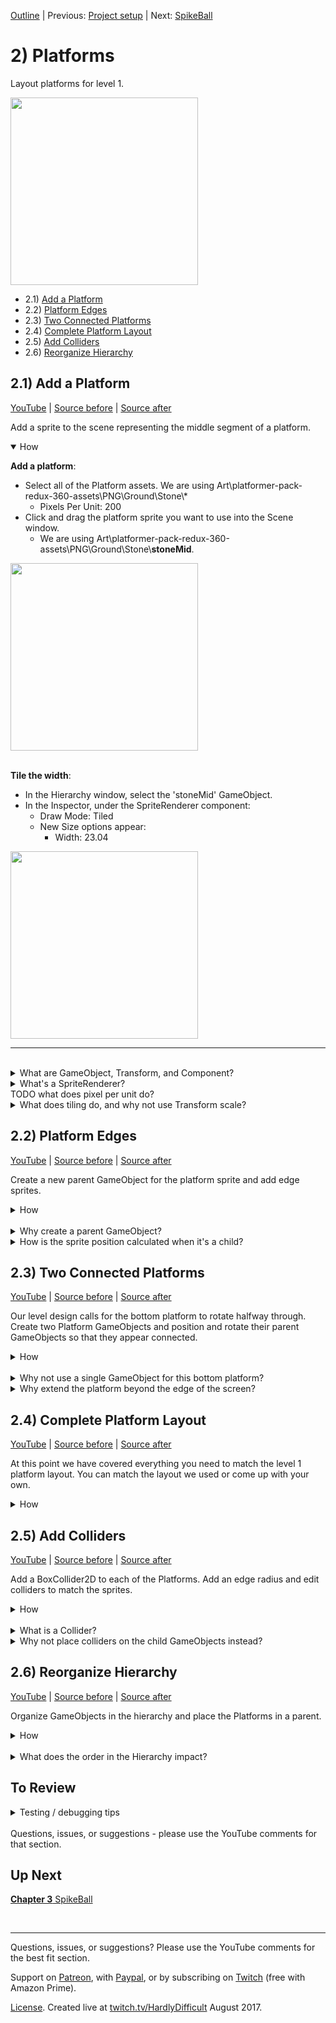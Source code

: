 [Outline](README.md) | Previous: [Project setup](C1.md) | Next: [SpikeBall](C3.md)

# 2) Platforms

Layout platforms for level 1.

<img src=https://i.imgur.com/oD4QOhz.png width=300px>

 - 2.1) [Add a Platform](#21-add-a-platform)
 - 2.2) [Platform Edges](#22-platform-edges)
 - 2.3) [Two Connected Platforms](#23-two-connected-platforms)
 - 2.4) [Complete Platform Layout](#24-complete-platform-layout)
 - 2.5) [Add Colliders](#25-add-colliders)
 - 2.6) [Reorganize Hierarchy](#26-reorganize-hierarchy)

## 2.1) Add a Platform

[YouTube]() | [Source before](https://github.com/hardlydifficult/2DUnityTutorial/archive/01_06_AutoSave.zip) | [Source after](https://github.com/hardlydifficult/2DUnityTutorial/archive/2_1_Platform.zip)

Add a sprite to the scene representing the middle segment of a platform.  

<details open><summary>How</summary>

**Add a platform**:

 - Select all of the Platform assets.  We are using Art\platformer-pack-redux-360-assets\PNG\Ground\Stone\\*
   - Pixels Per Unit: 200
 - Click and drag the platform sprite you want to use into the Scene window. 
   - We are using Art\platformer-pack-redux-360-assets\PNG\Ground\Stone\\**stoneMid**. 
 
<img src="https://i.imgur.com/1016y1M.png" width=300px />

<br>**Tile the width**:

 - In the Hierarchy window, select the 'stoneMid' GameObject.
 - In the Inspector, under the SpriteRenderer component:
   - Draw Mode: Tiled
   - New Size options appear: 
      - Width: 23.04

<img src="https://i.imgur.com/CPUXqhb.png" width=300px />

<hr></details><br>
<details><summary>What are GameObject, Transform, and Component?</summary>

Everything you see and interact with in a game is driven by GameObjects.  Typically, a GameObject represents a single logical object in the world (e.g., a character).  It may be composed of child GameObjects, each responsible for part of the display and/or behavior. It may also hold various components.  

A component is a set of logic (i.e., code) which may be added to a GameObject, or child GameObject, and is exposed in the 'Inspector' window for the GameObject you have selected in the 'Hierarchy'.  A GameObject may have any number of components, and those components may be configured to customize the behavior for that specific object.  

Unity has a number of components available out of the box. We will be using several Unity components in this tutorial, and making many custom components as well.

A Transform component manages the GameObject's position, rotation, and scale.  Every GameObject, including child GameObjects, has a Transform. Occasionally, you will encounter a GameObject that has nothing rendered on-screen.  In these cases the Transform is often completely ignored, but may not be removed.

<hr></details>
<details><summary>What's a SpriteRenderer?</summary>

SpriteRenderer is a Unity component that renders a sprite on-screen.  When we drag-and-dropped the sprite, a GameObject was created with a SpriteRenderer component automatically added.

Select the GameObject in the 'Hierarchy' to view the SpriteRenderer component for this object in the 'Inspector'.  Here, several options are available for modifying how the sprite is rendered.  For example:

 - Sprite: This is the sprite image to render.  It was populated automatically when you created the GameObject with drag/drop.
 - Color: White is the default, displaying the sprite as it was created by the artist.  Changing this color modifies the sprite's appearance.  You can also use the alpha value here to make a sprite transparent.

<hr></details>
TODO what does pixel per unit do?
<details><summary>What does tiling do, and why not use Transform scale?</summary>

Tiling causes a sprite to repeat as it gets larger, while Transform scale stretches the sprite.

<img src="https://i.imgur.com/ejbs3RK.png" width=300px />

We want to start with a platform that covers most of the screen.  When we attach edges to these platforms, we want patterns to line up.  If the width does not tile evenly, you may have only part of the pattern on the edges, making it harder to align with other platforms.

To avoid this issue, we scale by an even multiple of the original size.  This sprite's original size is .64.  We are using 16 times that (i.e., 23.04)

<hr></details>

## 2.2) Platform Edges

[YouTube]() | [Source before](https://github.com/hardlydifficult/2DUnityTutorial/archive/2_1_Platform.zip) | [Source after](https://github.com/hardlydifficult/2DUnityTutorial/archive/2_2_Edges.zip)

Create a new parent GameObject for the platform sprite and add edge sprites.

<details><summary>How</summary>

**Create a parent Platform**:

 - In the Hierarchy, right click and 'Create Empty'.
   - Rename to "Platform".
 - Drag and drop the sprite's GameObject (stoneMid) onto the Platform GameObject. 
   - Or drop it in the scene and rearrange. 
 
It should appear indented under Platform in the Hierarchy:

<img src="https://i.imgur.com/XEnuQnF.png" width=150px />

 - Change the child sprite's Transform to position (0, 0, 0).

<br>**Add rounded edges**:

 - Drag in the rounded edge sprites. 
   - We are using Art\platformer-pack-redux-360-assets\PNG\Ground\Stone\\**stoneLeft** and **Right**. 
 - Add them both to the parent Platform.
 - Select the move tool:
   - Move the edges away from the middle segment.

<img src="https://i.imgur.com/bYsJhjs.png" width=150px />

 - Use Vertex Snap to position the edge next to the main platform:
   - Hold V to enable Vertex Snap mode.
   - A box appears for each anchor point (e.g., the corners of the sprite).  Hover over one of the corners.
   - Click and drag the box.  The sprite should snap perfectly with other anchor points in the world.

<img src="https://i.imgur.com/67vdU8b.gif" width=300px />

 - Repeat for both edges.

<hr></details><br>
<details><summary>Why create a parent GameObject?</summary>

Most of the platforms we will be creating require multiple different sprites to display correctly.  We tackle this in the next section.  Even for platforms which are represented with a single sprite, it's nice to be consistent across all of our platforms.

The implications of using a parent GameObject will be clearer when we start to add game mechanics later in the tutorial.

<hr></details>
<details><summary>How is the sprite position calculated when it's a child?</summary>

When a GameObject is a child of another GameObject, its position, rotation, and scale are the combination of the child's Transform and the parent's Transform (via matrix multiplication).  

Typically, all Transform updates during the game and in level design are done to the parent GameObject.  Child Transforms are often static offsets from the center of the parent GameObject.  For example, we'll be adding rounded edges to the platform, which will require an X offset so that they are positioned next to the middle segment.

<hr></details>

## 2.3) Two Connected Platforms

[YouTube]() | [Source before](https://github.com/hardlydifficult/2DUnityTutorial/archive/2_2_Edges.zip) | [Source after](https://github.com/hardlydifficult/2DUnityTutorial/archive/2_3_Connected.zip)

Our level design calls for the bottom platform to rotate halfway through.  Create two Platform GameObjects and position and rotate their parent GameObjects so that they appear connected.

<details><summary>How</summary>

 - Use two copies of the Platform GameObject.
   - Select and copy / paste or right click and 'Duplicate'.
 - Position the parent GameObjects: 
   - Place both Platforms near the bottom of the screen, side by side. 
   - Raise the right Platform above the left.
 - Delete the rounded edges from both Platforms.
   - We don't need any edges here - in the middle they overlap, and the sides are off-screen.
 - Select the parent GameObject for the Platform on the right:
   - Use the rotate tool to modify the Transform's rotation Z value to about 4.

<img src="https://i.imgur.com/3s1bSBb.png" width=150px>
<br>
<img src="https://i.imgur.com/40XUCJu.png" width=500px>



 - Use the move tool and with Vertex Snap (hold V):
   - Grab the bottom left anchor of the platform on the right and snap it to the platform on the left.

<img src=https://i.imgur.com/AKlw0IC.gif width=300px>

 - Zero the child sprite's position:
   - Select the child sprite from the Platform on the right.
   - Drag it out of the parent.

<img src=https://i.imgur.com/X8vQ6FD.png width=150px>

 - Copy the Transform component from the sprite you just dragged out.

<img src=https://i.imgur.com/QDhFcQ9.png width=300px>

 - Select the parent GameObject and paste the Component Values on the Transform.
 - Drag the sprite back onto the parent.

If done correctly, the child should now have a position and rotation of 0, but still appear rotated because of the parent Transform.

<hr></details><br>
<details><summary>Why not use a single GameObject for this bottom platform?</summary>

We will be adding colliders to these platforms.  There are several ways this could be handled, as is always the case with GameDev. We will be placing BoxCollider2Ds on our Platforms' parent GameObjects.  This works great when the parent is a middle sprite segment along with a rounded corner sprite, but does not work as well when the platform changes its rotation halfway through.

<hr></details>
<details><summary>Why extend the platform beyond the edge of the screen?</summary>

The width of the world players are going to see is fixed, so you could argue that extending over the edge is not necessary.  However, I recommend this to ensure there are no unexpected gaps at the edge and to leave some flexibility for future mechanics, including:

 - Allow some enemies to continue off-screen and use the platform we can't see before returning to the game.
 - Screen shake.  This works by moving the camera up/down/left/right a bit.  Having the platforms extend beyond the edge of the screen allows us to do that without exposing gaps.

<hr></details>


## 2.4) Complete Platform Layout

[YouTube]() | [Source before](https://github.com/hardlydifficult/2DUnityTutorial/archive/2_3_Connected.zip) | [Source after](https://github.com/hardlydifficult/2DUnityTutorial/archive/2_4_Layout.zip)

At this point we have covered everything you need to match the level 1 platform layout.  You can match the layout we used or come up with your own.

<details><summary>How</summary>

The basic steps are:

 - Copy a parent Platform to start from.
 - Position and rotate the parent Platform.
   - The child sprites should have a position and rotation of 0, except for the edge sprites which may have an X position.
 - Modify the tile 'Width' for the middle segment sprite as needed.  
   - Platforms should extend off the screen a bit.
   - Use Vertex Snap to reposition the edge sprites.
   - If possible, use a width that's an even multiple of 1.28. Otherwise you may need to overlap the edge sprite to get the patterns to align.
 - Optionally, you can delete the rounded edges that are completely off-screen.

The project should look something like this, but don't worry about trying to match it perfectly; you can always adjust later:

<img src="https://i.imgur.com/cafyyss.png" width=500px />

<hr></details>

## 2.5) Add Colliders 

[YouTube]() | [Source before](https://github.com/hardlydifficult/2DUnityTutorial/archive/2_4_Layout.zip) | [Source after](https://github.com/hardlydifficult/2DUnityTutorial/archive/2_5_Collider.zip)

Add a BoxCollider2D to each of the Platforms.  Add an edge radius and edit colliders to match the sprites.

<details><summary>How</summary>

 - Select all of the Platform parent GameObjects.
    - Add **BoxCollider2D** by clicking the 'Add Component' button in the Inspector, type BoxCollider2D and select it from the list.
      - Under the Box Collider 2D component, set:
         - Edge Radius: .1
         - Size Y: .44

<img src=https://i.imgur.com/8kGaZdk.png width=300px>


 - For each platform individually:
    - Click 'Edit Collider' and size to match the platform:
       - Click/drag the box which appears so that the outer green line encapsulates the platform.
      - Click and then hold Alt while adjusting the sides to pull both sides in evenly.

<img src="https://i.imgur.com/us8Gyzz.gif" width=300px />

 - Repeat for each of the platforms.
   - For the bottom platforms which are two connected platforms - allow the colliders to overlap a little.

<img src="https://i.imgur.com/D5gBSiW.gif" width=300px />

<hr></details><br>
<details><summary>What is a Collider?</summary>

Colliders are components placed on GameObjects to define their shape for the purposes of physical collisions.  There are several shapes to choose from, here we are using a box.  

We use the edge radius on the box collider in order to smooth out the corners and better match the platform art.  off-screen, it doesn't matter if the end of the collider aligns with the sprite.

The collider shape may or may not align with the visuals on-screen.  Typically colliders match the shape of the art on-screen.  For example, they are used to keep the character from falling through the floor or walking through walls, and to cause the character to die when they hit an enemy.

Colliders may also be used as 'triggers' to detect something happening near an object without causing a physical reaction.  For example, an entity could have a second collider twice as large as the entity itself and use that to know when danger is approaching - causing the entity to run the other way.

More on [colliders from Unity](https://docs.unity3d.com/Manual/CollidersOverview.html).

<hr></details>
<details><summary>Why not place colliders on the child GameObjects instead?</summary>

Well, you could!  With GameDev, you'll find there are almost always various ways you could achieve a goal and pros/cons to each.  

Since we are using BoxCollider2D and an Edge radius, getting our sprites to connect with a smooth surface for entities to walk over would be more challenging when the colliders are on the child sprite GameObjects instead of the parent Platform.  

<img src="https://i.imgur.com/QTjSEt7.png" width=50% />

Additionally, fewer colliders may improve your game's performance - however the difference here will not be noticeable.

For the bottom platforms, we overlap the colliders for a smooth experience when entities are walking from one to the next.

You could consider using PolygonCollider2D as well.

<hr></details>


## 2.6) Reorganize Hierarchy

[YouTube]() | [Source before](https://github.com/hardlydifficult/2DUnityTutorial/archive/2_5_Collider.zip) | [Source after](https://github.com/hardlydifficult/2DUnityTutorial/archive/2_6_Organize.zip)

Organize GameObjects in the hierarchy and place the Platforms in a parent.

<details><summary>How</summary>

 - Reorder GameObjects so they appear in the same order as the game.
   - Click and drag to re-arrange the Platform GameObjects.
 - Rename each to represent it's position - e.g., "Level2".
 - Create an Empty GameObject:
   - Name it "Platforms".
   - Change the position to 0.
 - Select all of your existing Platform GameObjects:
    - Click and drag them onto "Platforms".

<hr></details><br>
<details><summary>What does the order in the Hierarchy impact?</summary>

Nothing.  

We are organizing just to help keep the project clean and easy to navigate.  There is no significance to the order GameObjects appear in the Hierarchy window.

Using a parent GameObject to hold the platforms does have some, although very little, overhead.  Additionally the position and rotation of that parent container if not zero will impact all the platforms.  It's still nice to do this - you can always remove the parent at the end of the project while working on optimizations.

<hr></details>

## To Review

<details><summary>Testing / debugging tips</summary>

   - Ensure the Transform for the child sprites and the parent 'Platforms' are at defaults (position 0, rotation 0, scale 1), except for the edge sprites which may have a X position.
   - When you open Unity, you may need to re-open the Level1 scene by double clicking Assets/Level1.
   - Sometimes Unity needs to be restarted.  If something is acting strangely or not working, you may want to close and reopen.

<hr></details>
<br>
Questions, issues, or suggestions - please use the YouTube comments for that section.

## Up Next

[**Chapter 3** SpikeBall](C3.md)


<br><hr>

Questions, issues, or suggestions?  Please use the YouTube comments for the best fit section.

Support on [Patreon](https://www.patreon.com/HardlyDifficult), with [Paypal](https://u.muxy.io/tip/HardlyDifficult), or by subscribing on [Twitch](https://www.twitch.tv/HardlyDifficult) (free with Amazon Prime).
 
[License](TODO). Created live at [twitch.tv/HardlyDifficult](https://www.twitch.tv/HardlyDifficult) August 2017.  